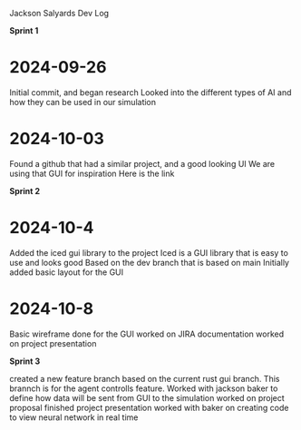 Jackson Salyards Dev Log

**Sprint 1**

# 2024-09-26

Initial commit, and began research
Looked into the different types of AI and how they can be used in our simulation

# 2024-10-03

Found a github that had a similar project, and a good looking UI
We are using that GUI for inspiration
Here is the link

**Sprint 2**

# 2024-10-4

Added the iced gui library to the project
Iced is a GUI library that is easy to use and looks good
Based on the dev branch that is based on main
Initially added basic layout for the GUI

# 2024-10-8

Basic wireframe done for the GUI
worked on JIRA documentation
worked on project presentation

**Sprint 3**

created a new feature branch based on the current rust gui branch. This brannch is for the agent controlls feature.
Worked with jackson baker to define how data will be sent from GUI to the simulation
worked on project proposal
finished project presentation
worked with baker on creating code to view neural network in real time
